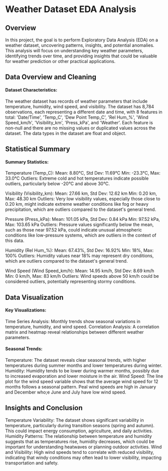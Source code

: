 # Weather Dataset EDA Analysis 
## Overview 
In this project, the goal is to perform Exploratory Data Analysis (EDA) on a weather dataset,
uncovering patterns, insights, and potential anomalies. This analysis will focus on understanding key weather parameters,
identifying trends over time, and providing insights that could be valuable for weather prediction or other practical applications. 

## Data Overview and Cleaning
#### Dataset Characteristics:
The weather dataset has records of weather parameters that include temperature, humidity, wind speed, and visibility.
The dataset has 8,784 observations, each representing a different date and time, with 8 features in total:
    'Date/Time', 'Temp_C', 'Dew Point Temp_C', 'Rel Hum_%', 'Wind Speed_km/h', 'Visibility_km', 'Press_kPa', and 'Weather'.
Each feature is non-null and there are no missing values or duplicated values across the dataset. The data types in the dataset are float and object. 

## Statistical Summary
#### Summary Statistics:

Temperature (Temp_C):
Mean: 8.80°C, Std Dev: 11.69°C
Min: -23.3°C, Max: 33.0°C
Outliers: Extreme cold and hot temperatures indicate possible outliers, particularly below -20°C and above 30°C.

Visibility (Visibility_km):
Mean: 27.66 km, Std Dev: 12.62 km
Min: 0.20 km, Max: 48.30 km
Outliers: Very low visibility values, especially those close to 0.20 km, might indicate extreme weather conditions like fog or heavy precipitation, which are outliers compared to the dataset's general trend.

Pressure (Press_kPa):
Mean: 101.05 kPa, Std Dev: 0.84 kPa
Min: 97.52 kPa, Max: 103.65 kPa
Outliers: Pressure values significantly below the mean, such as those near 97.52 kPa, could indicate unusual atmospheric conditions like low-pressure systems, which are outliers in the context of this data.


Humidity (Rel Hum_%):
Mean: 67.43%, Std Dev: 16.92%
Min: 18%, Max: 100%
Outliers: Humidity values near 18% may represent dry conditions, which are outliers compared to the dataset's general trend.

Wind Speed (Wind Speed_km/h):
Mean: 14.95 km/h, Std Dev: 8.69 km/h
Min: 0 km/h, Max: 83 km/h
Outliers: Wind speeds above 50 km/h could be considered outliers, potentially representing stormy conditions.

## Data Visualization
#### Key Visualizations:
Time Series Analysis: Monthly trends show seasonal variations in temperature, humidity, and wind speed.
Correlation Analysis: A correlation matrix and heatmap reveal relationships between different weather parameters.

#### Seasonal Trends:
Temperature: The dataset reveals clear seasonal trends, with higher temperatures during summer months and lower temperatures during winter.
Humidity: Humidity tends to be lower during warmer months, possibly due to increased evaporation and lower moisture in the air.
Wind Speed: The line plot for the wind speed variable shows that the average wind speed for 12 months follows a seasonal pattern. 
Peal wind speeds are high in January and December who;e June and July have low wind speed. 

## Insights and Conclusion 

Temperature Variability: The dataset shows significant variability in temperature, particularly during transition seasons (spring and autumn). This could impact energy consumption, agriculture, and daily activities.
Humidity Patterns: The relationship between temperature and humidity suggests that as temperatures rise, humidity decreases, which could be important for understanding heatwaves or planning outdoor activities.
Wind and Visibility: High wind speeds tend to correlate with reduced visibility, indicating that windy conditions may often lead to lower visibility, impacting transportation and safety.
